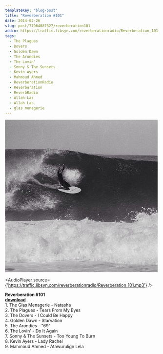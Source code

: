 ```yaml
---
templateKey: "blog-post"
title: "Reverberation #101"
date: 2014-02-26
slug: post/77904087627/reverberation101
audio: https://traffic.libsyn.com/reverberationradio/Reverberation_101.mp3
tags:
  - The Plagues
  - Dovers
  - Golden Dawn
  - The Arondies
  - The Lovin'
  - Sonny & The Sunsets
  - Kevin Ayers
  - Mahmoud Ahmed
  - ReverberationRadio
  - Reverberation
  - ReverbRadio
  - Allah-Las
  - Allah Las
  - glas menagerie
---
```


![Reverberation #101](../images/12c56d012639324b65771e5e70e0e33e18e753c306862e2b91d7e3f344d8681a.jpg)

<AudioPlayer source={'https://traffic.libsyn.com/reverberationradio/Reverberation_101.mp3'} />

<p><strong>Reverberation #101<br /></strong><strong><a href="https://traffic.libsyn.com/reverberationradio/Reverberation_101.mp3" title="download" target="_blank">download<br /></a></strong>1. The Glas Menagerie - Natasha<br />2. The Plagues - Tears From My Eyes<br />3. The Dovers - I Could Be Happy<br />4. Golden Dawn - Starvation<br />5. The Arondies - "69"<br />6. The Lovin' - Do It Again<br />7. Sonny &amp; The Sunsets - Too Young To Burn<br />8. Kevin Ayers - Lady Rachel<br />9. Mahmoud Ahmed - Atawurulign Lela</p>
